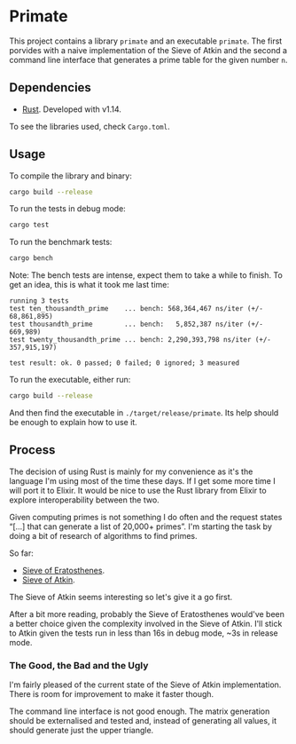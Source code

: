 # Primate

This project contains a library `primate` and an executable `primate`.  The
first porvides with a naive implementation of the Sieve of Atkin and the
second a command line interface that generates a prime table for the given
number `n`.


## Dependencies

* [Rust](https://www.rust-lang.org). Developed with v1.14.

To see the libraries used, check `Cargo.toml`.


## Usage

To compile the library and binary:

```sh
cargo build --release
```

To run the tests in debug mode:

```sh
cargo test
```

To run the benchmark tests:

```sh
cargo bench
```

Note: The bench tests are intense, expect them to take a while to finish. To
get an idea, this is what it took me last time:

```
running 3 tests
test ten_thousandth_prime    ... bench: 568,364,467 ns/iter (+/- 68,861,895)
test thousandth_prime        ... bench:   5,852,387 ns/iter (+/- 669,989)
test twenty_thousandth_prime ... bench: 2,290,393,798 ns/iter (+/- 357,915,197)

test result: ok. 0 passed; 0 failed; 0 ignored; 3 measured
```

To run the executable, either run:

```sh
cargo build --release
```

And then find the executable in `./target/release/primate`.  Its help should
be enough to explain how to use it.



## Process

The decision of using Rust is mainly for my convenience as it's the language
I'm using most of the time these days.  If I get some more time I will port
it to Elixir.  It would be nice to use the Rust library from Elixir to explore
interoperability between the two.

Given computing primes is not something I do often and the request states
“[...] that can generate a list of 20,000+ primes”.  I'm starting the task
by doing a bit of research of algorithms to find primes.

So far:

* [Sieve of Eratosthenes](https://en.wikipedia.org/wiki/Sieve_of_Eratosthenes).
* [Sieve of Atkin](https://en.wikipedia.org/wiki/Sieve_of_Atkin).


The Sieve of Atkin seems interesting so let's give it a go first.


After a bit more reading, probably the Sieve of Eratosthenes would've been a
better choice given the complexity involved in the Sieve of Atkin.  I'll stick
to Atkin given the tests run in less than 16s in debug mode, ~3s in release
mode.


### The Good, the Bad and the Ugly

I'm fairly pleased of the current state of the Sieve of Atkin implementation.
There is room for improvement to make it faster though.

The command line interface is not good enough.  The matrix generation should
be externalised and tested and, instead of generating all values, it should
generate just the upper triangle.
